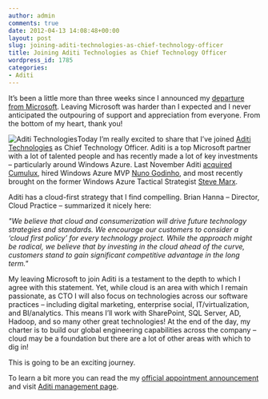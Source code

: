 ```yaml
---
author: admin
comments: true
date: 2012-04-13 14:08:48+00:00
layout: post
slug: joining-aditi-technologies-as-chief-technology-officer
title: Joining Aditi Technologies as Chief Technology Officer
wordpress_id: 1785
categories:
- Aditi
---
```


It’s been a little more than three weeks since I announced my [departure from Microsoft](http://www.wadewegner.com/2012/03/leaving-microsoft/). Leaving Microsoft was harder than I expected and I never anticipated the outpouring of support and appreciation from everyone. From the bottom of my heart, thank you!

 

![Aditi Technologies](http://images.wadewegner.com/wordpress/2012/04/Aditi_Corp_Icons_240.png)Today I’m really excited to share that I’ve joined [Aditi Technologies](http://www.aditi.com/) as Chief Technology Officer. Aditi is a top Microsoft partner with a lot of talented people and has recently made a lot of key investments – particularly around Windows Azure. Last November Aditi [acquired Cumulux](http://www.prnewswire.com/news-releases/aditi-technologies-announces-acquisition-of-cumulux-microsoft-cloud-partner-of-the-year-134227893.html), hired Windows Azure MVP [Nuno Godinho](http://adititechnologiesblog.blogspot.com/2010/07/nuno-godinho.html), and most recently brought on the former Windows Azure Tactical Strategist [Steve Marx](http://blog.smarx.com/posts/joining-aditi-as-chief-windows-azure-architect).

 

Aditi has a cloud-first strategy that I find compelling. Brian Hanna – Director, Cloud Practice – summarized it nicely here:

 

_"We believe that cloud and consumerization will drive future technology strategies and standards. We encourage our customers to consider a ‘cloud first policy’ for every technology project. While the approach might be radical, we believe that by investing in the cloud ahead of the curve, customers stand to gain significant competitive advantage in the long term."_

 

My leaving Microsoft to join Aditi is a testament to the depth to which I agree with this statement. Yet, while cloud is an area with which I remain passionate, as CTO I will also focus on technologies across our software practices – including digital marketing, enterprise social, IT/virtualization, and BI/analytics. This means I’ll work with SharePoint, SQL Server, AD, Hadoop, and so many other great technologies! At the end of the day, my charter is to build our global engineering capabilities across the company – cloud may be a foundation but there are a lot of other areas with which to dig in!

 

This is going to be an exciting journey.

 

To learn a bit more you can read the my [official appointment announcement](http://www.aditi.com/Home/NewsPage/Aditi_Technologies_appoints_Wade_Wegner_as_Chief_Technology_Officer) and visit [Aditi management page](http://www.aditi.com/About/Management).
